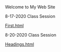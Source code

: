 <html>
  <head> 
    <title>My Web Site</title>
  </head>
  
  <body>
    <p>Welcome to My Web Site</p>
  <p> 8-17-2020 Class Session</p>
  <p><a href="first.html">First.html</a></p>
  
   <p> 8-20-2020 Class Session</p>
  <p><a href="headings.html">Headings.html</a></p>
</html>
